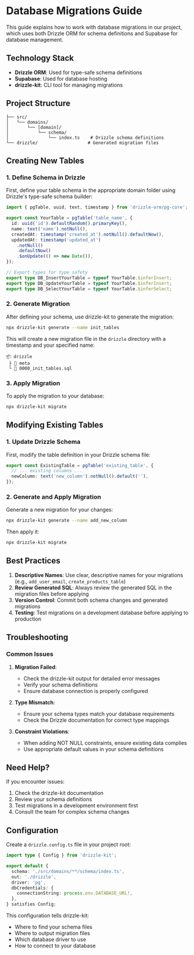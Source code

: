 # Database Migrations Guide

This guide explains how to work with database migrations in our project, which uses both Drizzle ORM for schema definitions and Supabase for database management.

## Technology Stack

- **Drizzle ORM**: Used for type-safe schema definitions
- **Supabase**: Used for database hosting
- **drizzle-kit**: CLI tool for managing migrations

## Project Structure

```
├── src/
│   └── domains/
│       └── [domain]/
│           └── schema/
│               └── index.ts    # Drizzle schema definitions
└── drizzle/                   # Generated migration files
```

## Creating New Tables

### 1. Define Schema in Drizzle

First, define your table schema in the appropriate domain folder using Drizzle's type-safe schema builder:

```typescript
import { pgTable, uuid, text, timestamp } from 'drizzle-orm/pg-core';

export const YourTable = pgTable('table_name', {
  id: uuid('id').defaultRandom().primaryKey(),
  name: text('name').notNull(),
  createdAt: timestamp('created_at').notNull().defaultNow(),
  updatedAt: timestamp('updated_at')
    .notNull()
    .defaultNow()
    .$onUpdate(() => new Date()),
});

// Export types for type safety
export type DB_InsertYourTable = typeof YourTable.$inferInsert;
export type DB_UpdateYourTable = typeof YourTable.$inferInsert;
export type DB_SelectYourTable = typeof YourTable.$inferSelect;
```

### 2. Generate Migration

After defining your schema, use drizzle-kit to generate the migration:

```bash
npx drizzle-kit generate --name init_tables
```

This will create a new migration file in the `drizzle` directory with a timestamp and your specified name:

```
📦 drizzle
 ├ 📂 meta
 └ 📜 0000_init_tables.sql
```

### 3. Apply Migration

To apply the migration to your database:

```bash
npx drizzle-kit migrate
```

## Modifying Existing Tables

### 1. Update Drizzle Schema

First, modify the table definition in your Drizzle schema file:

```typescript
export const ExistingTable = pgTable('existing_table', {
  // ... existing columns ...
  newColumn: text('new_column').notNull().default(''),
});
```

### 2. Generate and Apply Migration

Generate a new migration for your changes:

```bash
npx drizzle-kit generate --name add_new_column
```

Then apply it:

```bash
npx drizzle-kit migrate
```

## Best Practices

1. **Descriptive Names**: Use clear, descriptive names for your migrations (e.g., `add_user_email`, `create_products_table`)
2. **Review Generated SQL**: Always review the generated SQL in the migration files before applying
3. **Version Control**: Commit both schema changes and generated migrations
4. **Testing**: Test migrations on a development database before applying to production

## Troubleshooting

### Common Issues

1. **Migration Failed**:

   - Check the drizzle-kit output for detailed error messages
   - Verify your schema definitions
   - Ensure database connection is properly configured

2. **Type Mismatch**:

   - Ensure your schema types match your database requirements
   - Check the Drizzle documentation for correct type mappings

3. **Constraint Violations**:
   - When adding NOT NULL constraints, ensure existing data complies
   - Use appropriate default values in your schema definitions

## Need Help?

If you encounter issues:

1. Check the drizzle-kit documentation
2. Review your schema definitions
3. Test migrations in a development environment first
4. Consult the team for complex schema changes

## Configuration

Create a `drizzle.config.ts` file in your project root:

```typescript
import type { Config } from 'drizzle-kit';

export default {
  schema: './src/domains/**/schema/index.ts',
  out: './drizzle',
  driver: 'pg',
  dbCredentials: {
    connectionString: process.env.DATABASE_URL!,
  },
} satisfies Config;
```

This configuration tells drizzle-kit:

- Where to find your schema files
- Where to output migration files
- Which database driver to use
- How to connect to your database
